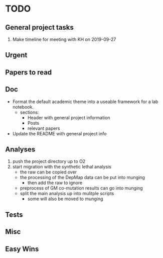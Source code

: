 # TODO

## General project tasks

1. Make timeline for meeting with KH on 2019-09-27

## Urgent


## Papers to read




## Doc

* Format the default academic theme into a useable framework for a lab notebook.
    * sections:
    	* Header with general project information
    	* Posts
    	* relevant papers
* Update the README with general project info


## Analyses

1. push the project directory up to O2
2. start migration with the synthetic lethal analysis
	* the raw can be copied over
	* the processing of the DepMap data can be put into munging
		* then add the raw to ignore
	* preprocess of GM co-mutation results can go into munging
	* split the main analysis up into mulitple scripts
		* some will also be moved to munging


## Tests


## Misc


## Easy Wins